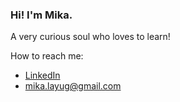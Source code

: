 ### Hi! I'm Mika.

A very curious soul who loves to learn!

How to reach me: 
- [LinkedIn](https://www.linkedin.com/in/mikaellalayug/)
- mika.layug@gmail.com


